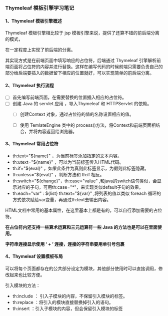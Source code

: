 ### Thymeleaf 模板引擎学习笔记

#### 1、Thymeleaf 模板引擎概述

Thymeleaf 模板引擎相比较于 jsp 模板引擎来说，提供了还算不错的前后端分离的模式，

在一定程度上实现了前后端的分离。

其实现方式是在前端页面中填写响应的占位符，后端通过 Thymeleaf 引擎解析前端页面将占位符的内容并进行替换。这样在编写代码的时候前端只需要负责自己的部分给后端要插入的数据留下相应的位置就好，可以实现简单的前后端分离。



#### 2、Thymeleaf 执行流程

- [ ] 首先编写前端页面，在需要替换的位置插入相应的占位符。
- [ ] 创建 Java 的 servlet 应用 ，导入Thymeleaf 和 HTTPServlet 的依赖。
  - [ ] 创建Context 对象，通过占位符的值的名称设置相应的值。
  - [ ] 使用 TemlateEngine 类中的 process()方法，将Context和前端页面相结合，并将内容返回给浏览器。



#### 3、Thymeleaf 常用占位符

- th:text="${name}" 	，为当前标签添加指定的文本内容。
- th:utext="${name}"	，可以为当前标签传入HTML代码。
- th:if="${eval}"		，如果此条件为真则此标签显示，为假则此标签隐藏。
- th:unless="${eval}"	，判断方法和 th:if 相反。
- th:switch="${change}"，th:case="value"	,和java的switch语句类似，会显示对应的子句，可用th:case="\*"，来实现类似default子句的效果。
- th:each="var" : ${list}  th:text="${var}"  ,将列表的值以类似 foreach 循环的方式依次赋给var变量，再通过th:text去输出内容。



HTML文档中常用的基本属性，在这里基本上都是有的，可以自行添加需要的占位符。

**在占位符内还支持一些算术运算和三元运算符一些 Java 的方法也是可以在里面使用。**

**字符串连接显示使用 ‘ + ’ 连接，连接的字符串要用单引号包裹**



#### 4、Thymeleaf 设置模板布局

可以将每个页面都存在的公共部分设定为模块，其他部分使用时可以直接调用，修改起来也比较方便。

引入模块的方法：

- th:include ：   引入子模块的内容，不保留引入模块的标签。
- th:replace ：将引入的模块直接替换掉引入的语句。
- th:insert ：引入子模块的内容，但会保留引入模块的标签